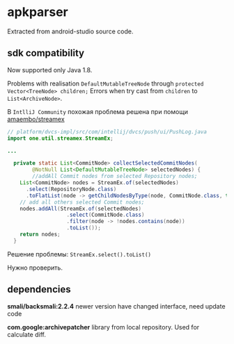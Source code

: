 apkparser
=========

Extracted from android-studio source code.

sdk compatibility
-----------------

Now supported only Java 1.8.

Problems with realisation `DefaultMutableTreeNode` through  `protected Vector<TreeNode> children;`
Errors when try cast from `children` to `List<ArchiveNode>`.

В `IntlliJ Community` похожая проблема решена при помощи [amaembo/streamex](https://github.com/amaembo/streamex)

```java
// platform/dvcs-impl/src/com/intellij/dvcs/push/ui/PushLog.java
import one.util.streamex.StreamEx;

...

  private static List<CommitNode> collectSelectedCommitNodes(
        @NotNull List<DefaultMutableTreeNode> selectedNodes) {
        //addAll Commit nodes from selected Repository nodes;
    List<CommitNode> nodes = StreamEx.of(selectedNodes)
      .select(RepositoryNode.class)
      .toFlatList(node -> getChildNodesByType(node, CommitNode.class, true));
    // add all others selected Commit nodes;
    nodes.addAll(StreamEx.of(selectedNodes)
                   .select(CommitNode.class)
                   .filter(node -> !nodes.contains(node))
                   .toList());
    return nodes;
  }        
```

Решение проблемы: `StreamEx.select().toList()`

Нужно проверить.

dependencies
------------

**smali/backsmali:2.2.4** newer version have changed interface, need update code

**com.google:archivepatcher** library from local repository. Used for calculate diff.